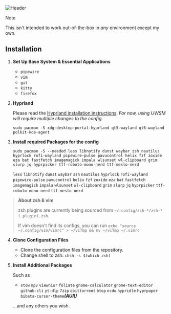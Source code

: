 ![Header](https://imgur.com/eszGk3V.png)
    
> [!NOTE]
> This isn't intended to work out-of-the-box in *any* environment except my own.

## Installation

1. **Set Up Base System & Essential Applications**
   
   - `pipewire`
   - `vim`
   - `git`
   - `kitty`
   - `firefox`

2. **Hyprland**

   Please read the [Hyprland installation instructions](https://wiki.hyprland.org/Getting-Started/Installation/). *For now, using UWSM will require multiple changes to the config.*

   ```
   sudo pacman -S xdg-desktop-portal-hyprland qt5-wayland qt6-wayland polkit-kde-agent
   ```

3. **Install required Packages for the config**

   ```
   sudo pacman -S --needed less libnotify dunst waybar zsh nautilus hyprlock rofi-wayland pipewire-pulse pavucontrol helix fzf zoxide eza bat fastfetch imagemagick impala wlsunset wl-clipboard grim slurp jq hyprpicker ttf-roboto-mono-nerd ttf-meslo-nerd
   ```
   `less`
   `libnotify`
   `dunst`
   `waybar`
   `zsh`
   `nautilus`
   `hyprlock`
   `rofi-wayland`
   `pipewire-pulse`
   `pavucontrol`
   `helix`
   `fzf`
   `zoxide`
   `eza`
   `bat`
   `fastfetch`
   `imagemagick`
   `impala`
   `wlsunset`
   `wl-clipboard`
   `grim`
   `slurp`
   `jq`
   `hyprpicker`
   `ttf-roboto-mono-nerd`
   `ttf-meslo-nerd`

> **About zsh & vim**
> 
>zsh plugins are currently being sourced from `~/.config/zsh-*/zsh-*(.plugin).zsh`.
> 
>If vim doesn't find its configs, you can run `echo "source ~/.config/vim/vimrc" > ~/viTmp && mv ~/viTmp ~/.vimrc`

4. **Clone Configuration Files**

   - Clone the configuration files from the repository.
   - Change shell to zsh: `chsh -s $(which zsh)`

5. **Install Additional Packages**

   Such as

   - `stow` `mpv` `viewnior` `foliate` `gnome-calculator` `gnome-text-editor` `github-cli` `yt-dlp` `7zip` `qbittorrent` `btop` `ncdu` `hypridle` `hyprpaper` `bibata-cursor-theme`***(AUR)*** 


   ...and any others you wish.

